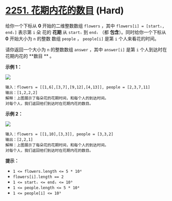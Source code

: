 # [2251. 花期内花的数目][link] (Hard)

[link]: https://leetcode.cn/problems/number-of-flowers-in-full-bloom/

给你一个下标从 **0** 开始的二维整数数组 `flowers` ，其中 `flowers[i] = [startᵢ, endᵢ]` 表示第 `i` 朵
花的 **花期** 从 `startᵢ` 到 `endᵢ` （都 **包含**）。同时给你一个下标从 **0** 开始大小为 `n` 的整数
数组 `people` ， `people[i]` 是第 `i` 个人来看花的时间。

请你返回一个大小为 `n` 的整数数组 `answer` ，其中 `answer[i]` 是第 `i` 个人到达时在花期内花的 **数目
** 。

**示例 1：**

![](https://assets.leetcode.com/uploads/2022/03/02/ex1new.jpg)

```
输入：flowers = [[1,6],[3,7],[9,12],[4,13]], people = [2,3,7,11]
输出：[1,2,2,2]
解释：上图展示了每朵花的花期时间，和每个人的到达时间。
对每个人，我们返回他们到达时在花期内花的数目。
```

**示例 2：**

![](https://assets.leetcode.com/uploads/2022/03/02/ex2new.jpg)

```
输入：flowers = [[1,10],[3,3]], people = [3,3,2]
输出：[2,2,1]
解释：上图展示了每朵花的花期时间，和每个人的到达时间。
对每个人，我们返回他们到达时在花期内花的数目。
```

**提示：**

- `1 <= flowers.length <= 5 * 10⁴`
- `flowers[i].length == 2`
- `1 <= startᵢ <= endᵢ <= 10⁹`
- `1 <= people.length <= 5 * 10⁴`
- `1 <= people[i] <= 10⁹`
